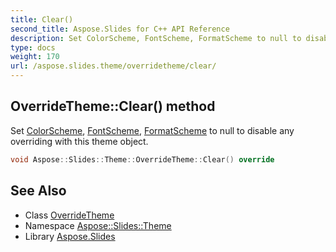 ```yaml
---
title: Clear()
second_title: Aspose.Slides for C++ API Reference
description: Set ColorScheme, FontScheme, FormatScheme to null to disable any overriding with this theme object.
type: docs
weight: 170
url: /aspose.slides.theme/overridetheme/clear/
---
```

## OverrideTheme::Clear() method


Set [ColorScheme](../../colorscheme/), [FontScheme](../../fontscheme/), [FormatScheme](../../formatscheme/) to null to disable any overriding with this theme object.

```cpp
void Aspose::Slides::Theme::OverrideTheme::Clear() override
```

## See Also

* Class [OverrideTheme](../)
* Namespace [Aspose::Slides::Theme](../../)
* Library [Aspose.Slides](../../../)